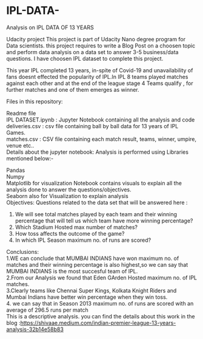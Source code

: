 # IPL-DATA-
Analysis on IPL DATA OF 13 YEARS

Udacity project This project is part of Udacity Nano degree program for Data scientists. this project requires to write a Blog Post on a choosen topic and perform data analysis on a data set to answer 3-5 business/data questions. I have choosen IPL dataset to complete this project.<br>

This year IPL completed 13 years, in-spite of Covid-19 and unavailability of fans doesnt effected the popularity of IPL.In IPL 8 teams played matches against each other and at the end of the league stage 4 Teams qualify , for further matches and one of them emerges as winner.<br>

Files in this repository:
 
Readme file<br>
IPL DATASET.ipynb : Jupyter Notebook containing all the analysis and code<br>
deliveries.csv : csv file containing ball by ball data for 13 years of IPL Games.<br>
matches.csv : CSV file containing each match result, teams, winner, umpire, venue etc.. <br>
Details about the  jupyter notebook: Analysis is performed using Libraries mentioned below:-<br>

Pandas<br>
Numpy<br>
Matplotlib for visualization Notebook contains visuals to explain all the analysis done to answer the questions/objectives.<br>
Seaborn also for Visualization to explain analysis<br>
Objectives: Questions related to the data set that will be answered here : <br>

1. We will see   total matches  played by each team and their winning percentage that will tell us which team have more winning percentage? <br>
2. Which Stadium Hosted max number of matches? <br>  
3. How toss affects the outcome of the game?<br>
4. In which IPL Season maximum no. of runs are scored?

Conclusions:<br>
1.WE can conclude that MUMBAI INDIANS have won maximum no. of matches and their winning percentage is also highest,so we can say that MUMBAI INDIANS is the most succesful team of IPL.<br>
2.From our Analysis we found that Eden GArden Hosted maximum no. of IPL matches.<br>
3.Clearly teams like Chennai Super Kings, Kolkata Knight Riders and Mumbai Indians have better win percentage when they win toss. <br>
4. we can say that in Season 2013 maximum no. of runs are scored with an average of 296.5 runs per match<br>
This is a descriptive analysis. you can find the details about this work in the blog :https://shivaae.medium.com/indian-premier-league-13-years-analysis-32b14e58b83 <br>
